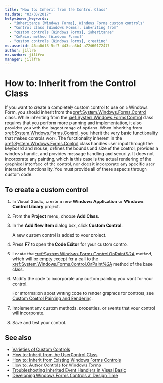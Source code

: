 ```yaml
---
title: "How to: Inherit from the Control Class"
ms.date: "03/30/2017"
helpviewer_keywords:
  - "inheritance [Windows Forms], Windows Forms custom controls"
  - "Control class [Windows Forms], inheriting from"
  - "custom controls [Windows Forms], inheritance"
  - "OnPaint method [Windows Forms]"
  - "custom controls [Windows Forms], creating"
ms.assetid: 46ba0df3-5cf7-443c-a3b4-a72660172476
author: jillre
ms.author: jillfra
manager: jillfra
---
```

# How to: Inherit from the Control Class

If you want to create a completely custom control to use on a Windows Form, you should inherit from the <xref:System.Windows.Forms.Control> class. While inheriting from the <xref:System.Windows.Forms.Control> class requires that you perform more planning and implementation, it also provides you with the largest range of options. When inheriting from <xref:System.Windows.Forms.Control>, you inherit the very basic functionality that makes controls work. The functionality inherent in the <xref:System.Windows.Forms.Control> class handles user input through the keyboard and mouse, defines the bounds and size of the control, provides a windows handle, and provides message handling and security. It does not incorporate any painting, which in this case is the actual rendering of the graphical interface of the control, nor does it incorporate any specific user interaction functionality. You must provide all of these aspects through custom code.

## To create a custom control

1. In Visual Studio, create a new **Windows Application** or **Windows Control Library** project.

2. From the **Project** menu, choose **Add Class**.

3. In the **Add New Item** dialog box, click **Custom Control**.

   A new custom control is added to your project.

4. Press **F7** to open the **Code Editor** for your custom control.

5. Locate the <xref:System.Windows.Forms.Control.OnPaint%2A> method, which will be empty except for a call to the <xref:System.Windows.Forms.Control.OnPaint%2A> method of the base class.

6. Modify the code to incorporate any custom painting you want for your control.

   For information about writing code to render graphics for controls, see [Custom Control Painting and Rendering](custom-control-painting-and-rendering.md).

7. Implement any custom methods, properties, or events that your control will incorporate.

8. Save and test your control.

## See also

- [Varieties of Custom Controls](varieties-of-custom-controls.md)
- [How to: Inherit from the UserControl Class](how-to-inherit-from-the-usercontrol-class.md)
- [How to: Inherit from Existing Windows Forms Controls](how-to-inherit-from-existing-windows-forms-controls.md)
- [How to: Author Controls for Windows Forms](how-to-author-controls-for-windows-forms.md)
- [Troubleshooting Inherited Event Handlers in Visual Basic](https://docs.microsoft.com/dotnet/visual-basic/programming-guide/language-features/events/troubleshooting-inherited-event-handlers)
- [Developing Windows Forms Controls at Design Time](developing-windows-forms-controls-at-design-time.md)
